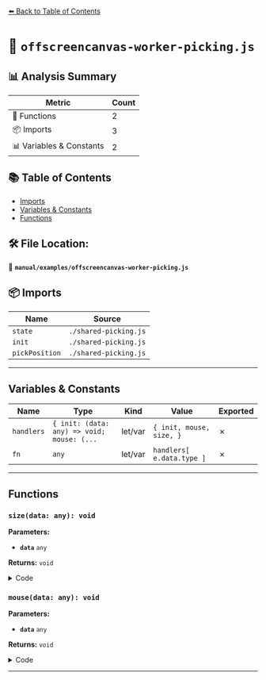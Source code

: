 [⬅️ Back to Table of Contents](../../index.md)

# 📄 `offscreencanvas-worker-picking.js`

## 📊 Analysis Summary

| Metric | Count |
|--------|-------|
| 🔧 Functions | 2 |
| 📦 Imports | 3 |
| 📊 Variables & Constants | 2 |

## 📚 Table of Contents

- [Imports](#imports)
- [Variables & Constants](#variables-constants)
- [Functions](#functions)

## 🛠️ File Location:
📂 **`manual/examples/offscreencanvas-worker-picking.js`**

## 📦 Imports

| Name | Source |
|------|--------|
| `state` | `./shared-picking.js` |
| `init` | `./shared-picking.js` |
| `pickPosition` | `./shared-picking.js` |


---

## Variables & Constants

| Name | Type | Kind | Value | Exported |
|------|------|------|-------|----------|
| `handlers` | `{ init: (data: any) => void; mouse: (...` | let/var | `{ init, mouse, size, }` | ✗ |
| `fn` | `any` | let/var | `handlers[ e.data.type ]` | ✗ |


---

## Functions

### `size(data: any): void`

**Parameters:**

- **`data`** `any`

**Returns:** `void`

<details><summary>Code</summary>

```typescript
function size( data ) {

	state.width = data.width;
	state.height = data.height;

}
```
</details>

### `mouse(data: any): void`

**Parameters:**

- **`data`** `any`

**Returns:** `void`

<details><summary>Code</summary>

```typescript
function mouse( data ) {

	pickPosition.x = data.x;
	pickPosition.y = data.y;

}
```
</details>


---